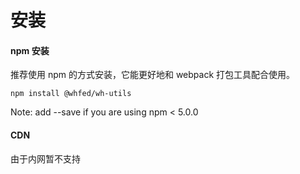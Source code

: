 # 安装

#### npm 安装

推荐使用 npm 的方式安装，它能更好地和 webpack 打包工具配合使用。

```nodejs
npm install @whfed/wh-utils
```

Note: add --save if you are using npm < 5.0.0

#### CDN

由于内网暂不支持

<!-- 目前可以通过 unpkg.com/@whfed/wh-utils 获取到最新版本的资源，在页面上引入 js 和 css 文件即可开始使用。 -->
<!-- ```nodejs -->
<!-- 引入库 -->
<!-- <script src="https://unpkg.com/@whfed/wh-utils"></script> -->
<!-- ``` -->
